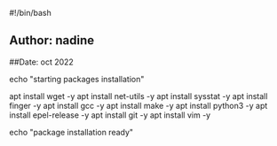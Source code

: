#!/bin/bash

## Author: nadine
##Date: oct 2022

echo "starting packages installation"

 apt install wget -y
apt install net-utils -y
apt install sysstat -y
apt install finger -y
apt install gcc -y
apt install  make -y
apt install python3 -y
apt install epel-release -y
apt install git -y
apt install vim -y

echo  "package installation ready"